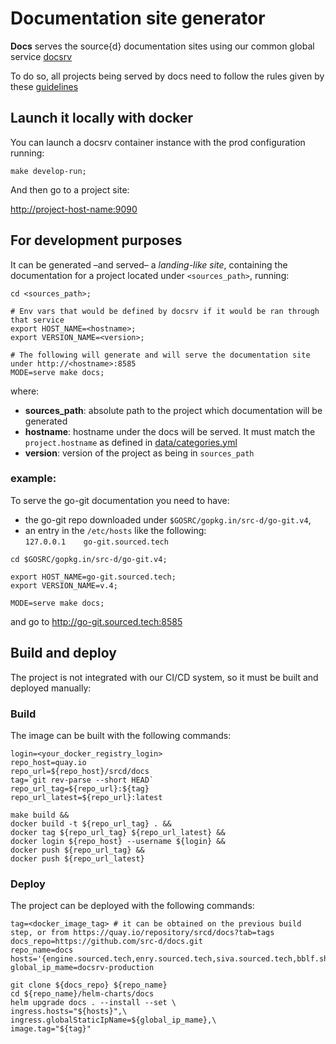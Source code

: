 # Documentation site generator

**Docs** serves the source{d} documentation sites using our common global service [docsrv](https://github.com/src-d/docsrv)

To do so, all projects being served by docs need to follow the rules given by these [guidelines](_tutorials)

## Launch it locally with docker

You can launch a docsrv container instance with the prod configuration running:
```shell
make develop-run;
```
And then go to a project site:

[http://project-host-name:9090](http://project-host-name:9090)


## For development purposes

It can be generated &ndash;and served&ndash; a _landing-like site_, containing the documentation for a project located under `<sources_path>`, running:

```shell
cd <sources_path>;

# Env vars that would be defined by docsrv if it would be ran through that service
export HOST_NAME=<hostname>;
export VERSION_NAME=<version>;

# The following will generate and will serve the documentation site under http://<hostname>:8585
MODE=serve make docs;
```

where:
- **sources_path**: absolute path to the project which documentation will be generated
- **hostname**: hostname under the docs will be served. It must match the `project.hostname` as defined in [data/categories.yml](../hugo/data/categories.yml)
- **version**: version of the project as being in `sources_path`

### example:

To serve the go-git documentation you need to have:
- the go-git repo downloaded under `$GOSRC/gopkg.in/src-d/go-git.v4`,
- an entry in the `/etc/hosts` like the following:<br />
```127.0.0.1    go-git.sourced.tech```

```shell
cd $GOSRC/gopkg.in/src-d/go-git.v4;

export HOST_NAME=go-git.sourced.tech;
export VERSION_NAME=v.4;

MODE=serve make docs;
```
and go to http://go-git.sourced.tech:8585


## Build and deploy

The project is not integrated with our CI/CD system, so it must be built and deployed manually:

### Build

The image can be built with the following commands:

```shell
login=<your_docker_registry_login>
repo_host=quay.io
repo_url=${repo_host}/srcd/docs
tag=`git rev-parse --short HEAD`
repo_url_tag=${repo_url}:${tag}
repo_url_latest=${repo_url}:latest

make build &&
docker build -t ${repo_url_tag} . &&
docker tag ${repo_url_tag} ${repo_url_latest} &&
docker login ${repo_host} --username ${login} &&
docker push ${repo_url_tag} &&
docker push ${repo_url_latest}
```

### Deploy

The project can be deployed with the following commands:

```shell
tag=<docker_image_tag> # it can be obtained on the previous build step, or from https://quay.io/repository/srcd/docs?tab=tags
docs_repo=https://github.com/src-d/docs.git
repo_name=docs
hosts='{engine.sourced.tech,enry.sourced.tech,siva.sourced.tech,bblf.sh}'
global_ip_mame=docsrv-production

git clone ${docs_repo} ${repo_name}
cd ${repo_name}/helm-charts/docs
helm upgrade docs . --install --set \
ingress.hosts="${hosts}",\
ingress.globalStaticIpName=${global_ip_mame},\
image.tag="${tag}"
```
